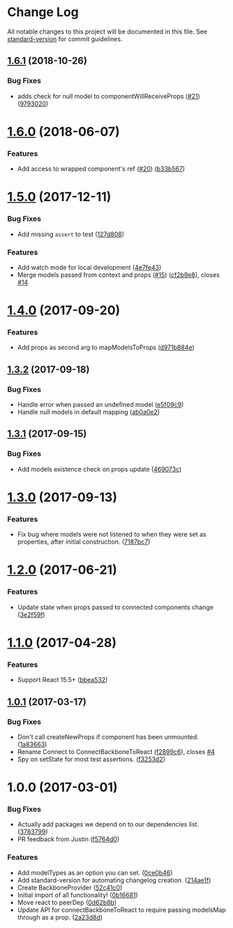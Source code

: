 # Change Log

All notable changes to this project will be documented in this file. See [standard-version](https://github.com/conventional-changelog/standard-version) for commit guidelines.

<a name="1.6.1"></a>
## [1.6.1](https://github.com/mongodb-js/connect-backbone-to-react/compare/v1.6.0...v1.6.1) (2018-10-26)


### Bug Fixes

* adds check for null model to componentWillReceiveProps ([#21](https://github.com/mongodb-js/connect-backbone-to-react/issues/21)) ([9793020](https://github.com/mongodb-js/connect-backbone-to-react/commit/9793020))



<a name="1.6.0"></a>
# [1.6.0](https://github.com/mongodb-js/connect-backbone-to-react/compare/v1.5.0...v1.6.0) (2018-06-07)


### Features

* Add access to wrapped component's ref ([#20](https://github.com/mongodb-js/connect-backbone-to-react/issues/20)) ([b33b567](https://github.com/mongodb-js/connect-backbone-to-react/commit/b33b567))



<a name="1.5.0"></a>
# [1.5.0](https://github.com/mongodb-js/connect-backbone-to-react/compare/v1.4.0...v1.5.0) (2017-12-11)


### Bug Fixes

* Add missing `assert` to test ([127d808](https://github.com/mongodb-js/connect-backbone-to-react/commit/127d808))


### Features

* Add watch mode for local development ([4e7fe43](https://github.com/mongodb-js/connect-backbone-to-react/commit/4e7fe43))
* Merge models passed from context and props ([#15](https://github.com/mongodb-js/connect-backbone-to-react/issues/15)) ([cf2b9e8](https://github.com/mongodb-js/connect-backbone-to-react/commit/cf2b9e8)), closes [#14](https://github.com/mongodb-js/connect-backbone-to-react/issues/14)



<a name="1.4.0"></a>
# [1.4.0](https://github.com/mongodb-js/connect-backbone-to-react/compare/v1.3.0...v1.4.0) (2017-09-20)


### Features

* Add props as second arg to mapModelsToProps ([d971b884e](https://github.com/mongodb-js/connect-backbone-to-react/commit/d971b884e))




<a name="1.3.2"></a>
## [1.3.2](https://github.com/mongodb-js/connect-backbone-to-react/compare/v1.3.1...v1.3.2) (2017-09-18)


### Bug Fixes

* Handle error when passed an undefined model ([e5f09c9](https://github.com/mongodb-js/connect-backbone-to-react/commit/e5f09c9))
* Handle null models in default mapping ([ab0a0e2](https://github.com/mongodb-js/connect-backbone-to-react/commit/ab0a0e2))



<a name="1.3.1"></a>
## [1.3.1](https://github.com/mongodb-js/connect-backbone-to-react/compare/v1.3.0...v1.3.1) (2017-09-15)


### Bug Fixes

* Add models existence check on props update ([469073c](https://github.com/mongodb-js/connect-backbone-to-react/commit/469073c))



<a name="1.3.0"></a>
# [1.3.0](https://github.com/mongodb-js/connect-backbone-to-react/compare/v1.2.0...v1.3.0) (2017-09-13)


### Features

* Fix bug where models were not listened to when they were set as properties, after initial construction. ([7187bc7](https://github.com/mongodb-js/connect-backbone-to-react/commit/7187bc7))



<a name="1.2.0"></a>
# [1.2.0](https://github.com/mongodb-js/connect-backbone-to-react/compare/v1.1.0...v1.2.0) (2017-06-21)


### Features

* Update state when props passed to connected components change ([3e2f59f](https://github.com/mongodb-js/connect-backbone-to-react/commit/3e2f59f))



<a name="1.1.0"></a>
# [1.1.0](https://github.com/mongodb-js/connect-backbone-to-react/compare/v1.0.1...v1.1.0) (2017-04-28)


### Features

* Support React 15.5+ ([bbea532](https://github.com/mongodb-js/connect-backbone-to-react/commit/bbea532))



<a name="1.0.1"></a>
## [1.0.1](https://github.com/mongodb-js/connect-backbone-to-react/compare/v1.0.0...v1.0.1) (2017-03-17)


### Bug Fixes

* Don't call createNewProps if component has been unmounted. ([1a83663](https://github.com/mongodb-js/connect-backbone-to-react/commit/1a83663))
* Rename Connect to ConnectBackboneToReact ([f2899c6](https://github.com/mongodb-js/connect-backbone-to-react/commit/f2899c6)), closes [#4](https://github.com/mongodb-js/connect-backbone-to-react/issues/4)
* Spy on setState for most test assertions. ([f3253d2](https://github.com/mongodb-js/connect-backbone-to-react/commit/f3253d2))



<a name="1.0.0"></a>
# 1.0.0 (2017-03-01)


### Bug Fixes

* Actually add packages we depend on to our dependencies list. ([3783799](https://github.com/mongodb-js/connect-backbone-to-react/commit/3783799))
* PR feedback from Justin ([f5764d0](https://github.com/mongodb-js/connect-backbone-to-react/commit/f5764d0))


### Features

* Add modelTypes as an option you can set. ([0ce0b46](https://github.com/mongodb-js/connect-backbone-to-react/commit/0ce0b46))
* Add standard-version for automating changelog creation. ([214ae1f](https://github.com/mongodb-js/connect-backbone-to-react/commit/214ae1f))
* Create BackboneProvider ([52c41c0](https://github.com/mongodb-js/connect-backbone-to-react/commit/52c41c0))
* Initial import of all functionality! ([0b16681](https://github.com/mongodb-js/connect-backbone-to-react/commit/0b16681))
* Move react to peerDep ([0d62b8b](https://github.com/mongodb-js/connect-backbone-to-react/commit/0d62b8b))
* Update API for connectBackboneToReact to require passing modelsMap through as a prop. ([2a23d8d](https://github.com/mongodb-js/connect-backbone-to-react/commit/2a23d8d))
